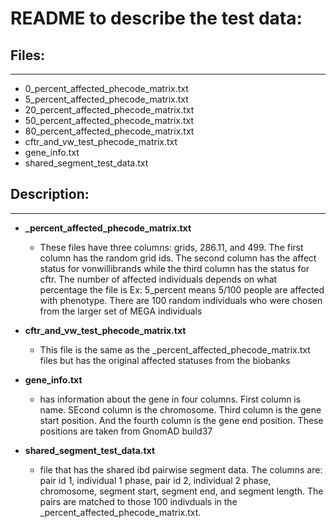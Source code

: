 # README to describe the test data:

## Files:
___
* 0_percent_affected_phecode_matrix.txt
* 5_percent_affected_phecode_matrix.txt
* 20_percent_affected_phecode_matrix.txt
* 50_percent_affected_phecode_matrix.txt
* 80_percent_affected_phecode_matrix.txt
* cftr_and_vw_test_phecode_matrix.txt
* gene_info.txt
* shared_segment_test_data.txt

## Description:
___
* **_percent_affected_phecode_matrix.txt**
    * These files have three columns: grids, 286.11, and 499. The first column has the random grid ids. The second column has the affect status for vonwillibrands while the third column has the status for cftr. The number of affected individuals depends on what percentage the file is Ex: 5_percent means 5/100 people are affected with phenotype. There are 100 random individuals who were chosen from the larger set of MEGA individuals

* **cftr_and_vw_test_phecode_matrix.txt**
    * This file is the same as the _percent_affected_phecode_matrix.txt files but has the original affected statuses from the biobanks

* **gene_info.txt**
    * has information about the gene in four columns. First column is name. SEcond column is the chromosome. Third column is the gene start position. And the fourth column is the gene end position. These positions are taken from GnomAD build37

* **shared_segment_test_data.txt**
    * file that has the shared ibd pairwise segment data. The columns are: pair id 1, individual 1 phase, pair id 2, individual 2 phase, chromosome, segment start, segment end, and segment length. The pairs are matched to those 100 indivduals in the _percent_affected_phecode_matrix.txt.

